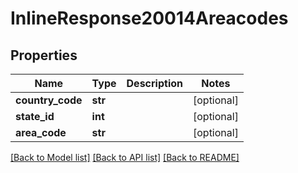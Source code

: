 # InlineResponse20014Areacodes

## Properties
Name | Type | Description | Notes
------------ | ------------- | ------------- | -------------
**country_code** | **str** |  | [optional] 
**state_id** | **int** |  | [optional] 
**area_code** | **str** |  | [optional] 

[[Back to Model list]](../README.md#documentation-for-models) [[Back to API list]](../README.md#documentation-for-api-endpoints) [[Back to README]](../README.md)


